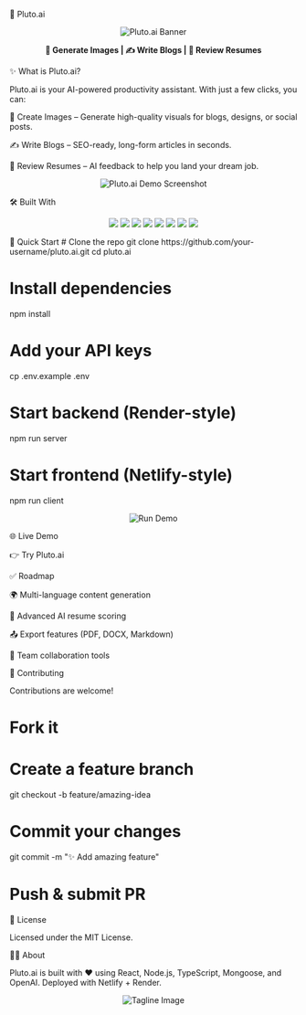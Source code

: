 🌌 Pluto.ai
<p align="center"> <img src="https://via.placeholder.com/1000x280?text=Pluto.ai+-+Create+Smarter+with+AI" alt="Pluto.ai Banner" /> </p> <p align="center"> <b>🚀 Generate Images | ✍️ Write Blogs | 📄 Review Resumes</b> </p>
✨ What is Pluto.ai?

Pluto.ai is your AI-powered productivity assistant.
With just a few clicks, you can:

🎨 Create Images – Generate high-quality visuals for blogs, designs, or social posts.

✍️ Write Blogs – SEO-ready, long-form articles in seconds.

📄 Review Resumes – AI feedback to help you land your dream job.

<p align="center"> <img src="https://via.placeholder.com/800x400?text=Demo+Screenshot+Here" alt="Pluto.ai Demo Screenshot" /> </p>
🛠 Built With
<p align="center"> <img src="https://img.shields.io/badge/React-20232A?logo=react&logoColor=61DAFB" /> <img src="https://img.shields.io/badge/TypeScript-007ACC?logo=typescript&logoColor=white" /> <img src="https://img.shields.io/badge/Node.js-43853D?logo=node.js&logoColor=white" /> <img src="https://img.shields.io/badge/MongoDB-4EA94B?logo=mongodb&logoColor=white" /> <img src="https://img.shields.io/badge/Mongoose-880000?logo=mongoose&logoColor=white" /> <img src="https://img.shields.io/badge/OpenAI-412991?logo=openai&logoColor=white" /> <img src="https://img.shields.io/badge/Render-46E3B7?logo=render&logoColor=black" /> <img src="https://img.shields.io/badge/Netlify-00C7B7?logo=netlify&logoColor=white" /> </p>
🚀 Quick Start
# Clone the repo
git clone https://github.com/your-username/pluto.ai.git
cd pluto.ai

# Install dependencies
npm install

# Add your API keys
cp .env.example .env

# Start backend (Render-style)
npm run server

# Start frontend (Netlify-style)
npm run client

<p align="center"> <img src="https://via.placeholder.com/600x300?text=Terminal+Demo+Gif+Here" alt="Run Demo" /> </p>
🌐 Live Demo

👉 Try Pluto.ai

✅ Roadmap

🌍 Multi-language content generation

🤖 Advanced AI resume scoring

📤 Export features (PDF, DOCX, Markdown)

👥 Team collaboration tools

🤝 Contributing

Contributions are welcome!

# Fork it
# Create a feature branch
git checkout -b feature/amazing-idea

# Commit your changes
git commit -m "✨ Add amazing feature"

# Push & submit PR

📄 License

Licensed under the MIT License.

👨‍🚀 About

Pluto.ai is built with ❤️ using React, Node.js, TypeScript, Mongoose, and OpenAI.
Deployed with Netlify + Render.

<p align="center"> <img src="https://via.placeholder.com/500x200?text=AI+Made+Simple" alt="Tagline Image" /> </p>
